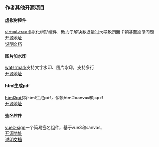 ### 作者其他开源项目

#### 虚拟树控件
[virtual-tree](https://gitee.com/sangtian152/virtual-tree)虚拟化树形控件，致力于解决数据量过大导致页面卡顿甚至崩溃问题  
[开源地址](https://gitee.com/sangtian152/virtual-tree)  
[说明文档](https://sangtian152.github.io/virtual-tree/)


#### 图片加水印
[watermark](https://gitee.com/sangtian152/watermark)支持文字水印、图片水印，支持多行  
[开源地址](https://gitee.com/sangtian152/watermark)  


#### html生成pdf
[html2pdf](https://gitee.com/sangtian152/html2pdf)将html生成pdf，依赖html2canvas和jspdf  
[开源地址](https://gitee.com/sangtian152/html2pdf)  

#### 签名控件
[vue3-sign](https://gitee.com/sangtian152/vue3-sign)一个简易签名组件，基于vue3和canvas。  
[开源地址](https://gitee.com/sangtian152/vue3-sign)  
[说明文档](https://sangtian152.github.io/vue3-sign)  